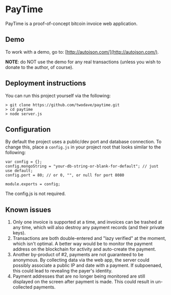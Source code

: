 # PayTime

PayTime is a proof-of-concept bitcoin invoice web application. 

## Demo

To work with a demo, go to: [http://autojson.com/](http://autojson.com/).

**NOTE**: do NOT use the demo for any real transactions (unless you wish to donate to the author, of course).

## Deployment instructions

You can run this project yourself via the following:

```
> git clone https://github.com/twodave/paytime.git
> cd paytime
> node server.js
```

## Configuration

By default the project uses a public/dev port and database connection. To change this, place a `config.js` in your project root that looks similar to the following:

```
var config = {};
config.mongoString = "your-db-string-or-blank-for-default"; // just use default;
config.port = 80; // or 0, "", or null for port 8080

module.exports = config;
```

The config.js is not required.

## Known issues

1. Only one invoice is supported at a time, and invoices can be trashed at any time, which will also destroy any payment records (and their private keys).
2. Transactions are both double-entered and "lazy verified" at the moment, which isn't optimal. A better way would be to monitor the payment address on the blockchain for activity and auto-create the payment.
3. Another by-product of #2, payments are not guaranteed to be anonymous. By collecting data via the web app, the server could possibly associate a public IP and date with a payment. If subpoenaed, this could lead to revealing the payer's identity.
4. Payment addresses that are no longer being monitored are still displayed on the screen after payment is made. This could result in un-collected payments.

